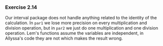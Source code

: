 ### Exercise 2.14
Our interval package does not handle anything related to the identity of the calculation. In `par1` we lose more precision on every multiplication and division operation, but in `par2` we just do one multiplication and one division operation. Lem's functions assume the variables are independent, in Allyssa's code they are not which makes the result wrong.
